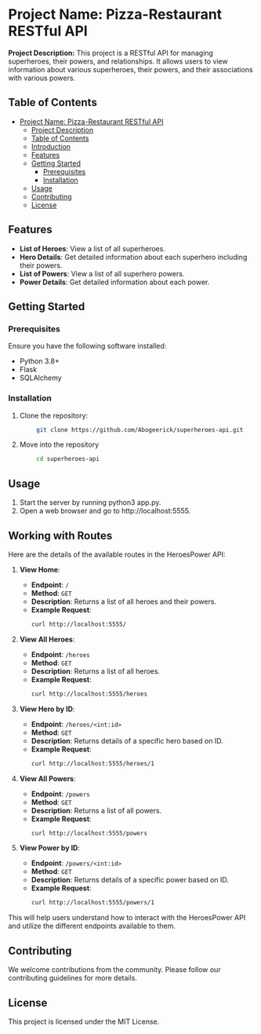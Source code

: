 # Project Name: Pizza-Restaurant RESTful API

**Project Description:** 
This project is a RESTful API for managing superheroes, their powers, and relationships. It allows users to view information about various superheroes, their powers, and their associations with various powers.

## Table of Contents

- [Project Name: Pizza-Restaurant RESTful API](#project-name-pizza-restaurant-restful-api)
  - [Project Description](#project-description)
  - [Table of Contents](#table-of-contents)
  - [Introduction](#introduction)
  - [Features](#features)
  - [Getting Started](#getting-started)
    - [Prerequisites](#prerequisites)
    - [Installation](#installation)
  - [Usage](#usage)
  - [Contributing](#contributing)
  - [License](#license)
  

## Features

- **List of Heroes**: View a list of all superheroes.
- **Hero Details**: Get detailed information about each superhero including their powers.
- **List of Powers**: View a list of all superhero powers.
- **Power Details**: Get detailed information about each power.

## Getting Started

### Prerequisites

Ensure you have the following software installed:

- Python 3.8+
- Flask
- SQLAlchemy


### Installation

1. Clone the repository:

```bash
        git clone https://github.com/Abogeerick/superheroes-api.git

 ```
2. Move into the repository
```bash
        cd superheroes-api
```
## Usage

1. Start the server by running python3 app.py.
2. Open a web browser and go to http://localhost:5555.


## Working with Routes

Here are the details of the available routes in the HeroesPower API:

1. **View Home**:
   - **Endpoint**: `/`
   - **Method**: `GET`
   - **Description**: Returns a list of all heroes and their powers.
   - **Example Request**: 
     ```bash
     curl http://localhost:5555/
     ```

2. **View All Heroes**:
   - **Endpoint**: `/heroes`
   - **Method**: `GET`
   - **Description**: Returns a list of all heroes.
   - **Example Request**: 
     ```bash
     curl http://localhost:5555/heroes
     ```

3. **View Hero by ID**:
   - **Endpoint**: `/heroes/<int:id>`
   - **Method**: `GET`
   - **Description**: Returns details of a specific hero based on ID.
   - **Example Request**: 
     ```bash
     curl http://localhost:5555/heroes/1
     ```

4. **View All Powers**:
   - **Endpoint**: `/powers`
   - **Method**: `GET`
   - **Description**: Returns a list of all powers.
   - **Example Request**: 
     ```bash
     curl http://localhost:5555/powers
     ```

5. **View Power by ID**:
   - **Endpoint**: `/powers/<int:id>`
   - **Method**: `GET`
   - **Description**: Returns details of a specific power based on ID.
   - **Example Request**: 
     ```bash
     curl http://localhost:5555/powers/1
     ```

This will help users understand how to interact with the HeroesPower API and utilize the different endpoints available to them.



## Contributing
We welcome contributions from the community. 
Please follow our contributing guidelines for more details.

## License
This project is licensed under the MIT License.
